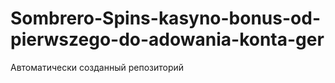 # Sombrero-Spins-kasyno-bonus-od-pierwszego-do-adowania-konta-ger
Автоматически созданный репозиторий
